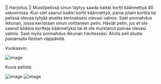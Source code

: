 || Harjoitus ||
Muistipelissä sinun täytyy saada kaikki kortit käännettyä 40 sekunnissa. Kun olet saanut kaikki kortit käännettyä, paina jotain korttia tai pelissä olevaa tyhjää aluetta 
kertoaksesi olevasi valmis. Saat ponnahdus ikkunan, jossa kerrotaan sinun voittaneen pelin. Häviät pelin, jos et ole saanut kaikkia kortteja käännetyksi tai et 
ole muistanut painaa olevasi valmis. Saat myös ponnahdus ikkunan hävitessäsi. Aloita peli alusta painamalla Restart näppäintä.

Vuokaavio:

![image](https://github.com/s3eren/Memory_Game/assets/164142609/75377168-3b12-4c0c-a8f5-2a3bb845ca6e)

Kuvia pelistä:

![image](https://github.com/s3eren/Memory_Game/assets/164142609/122779b5-1746-4e6e-97d6-df88c8d58ede)
![image](https://github.com/s3eren/Memory_Game/assets/164142609/f9088575-121f-45fe-bca0-a5e6ee12c974)





